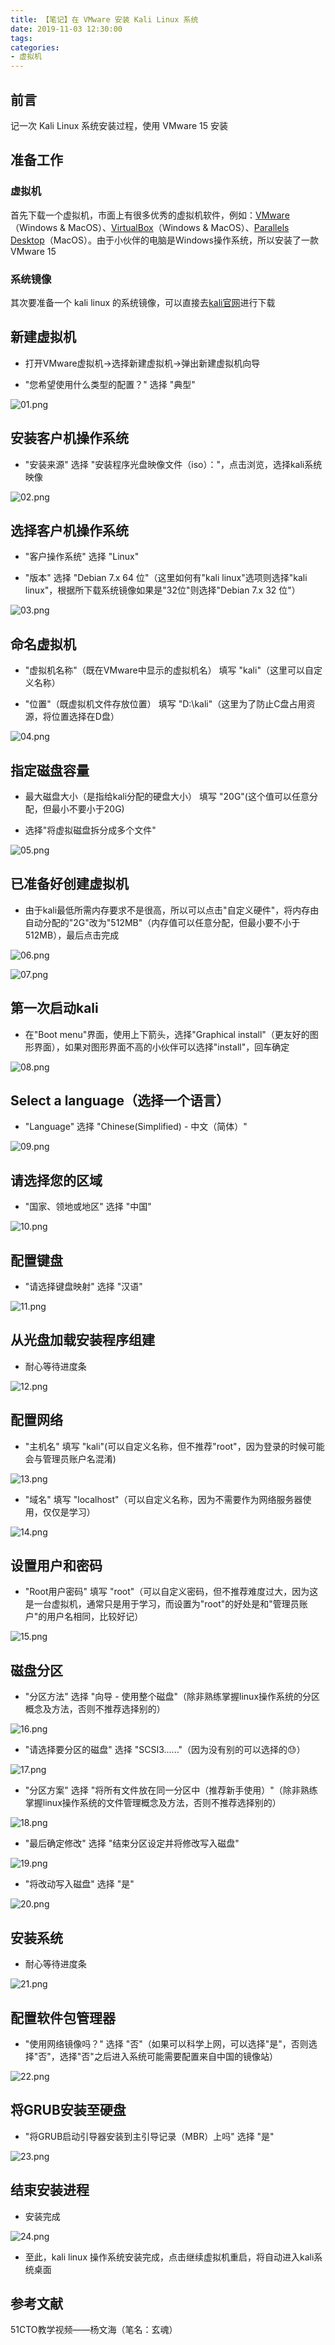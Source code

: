 ```yaml
---
title: 【笔记】在 VMware 安装 Kali Linux 系统
date: 2019-11-03 12:30:00
tags:
categories:
- 虚拟机
---
```


## 前言

记一次 Kali Linux 系统安装过程，使用 VMware 15 安装

<!-- more -->

## 准备工作

### 虚拟机

首先下载一个虚拟机，市面上有很多优秀的虚拟机软件，例如：[VMware](https://www.vmware.com/cn.html)（Windows & MacOS）、[VirtualBox](https://www.virtualbox.org)（Windows & MacOS）、[Parallels Desktop](https://www.parallels.com/cn/products/desktop/pro/)（MacOS）。由于小伙伴的电脑是Windows操作系统，所以安装了一款VMware 15

### 系统镜像

其次要准备一个 kali linux 的系统镜像，可以直接去[kali官网](https://www.kali.org)进行下载

## 新建虚拟机

- 打开VMware虚拟机->选择新建虚拟机->弹出新建虚拟机向导

- "您希望使用什么类型的配置？" 选择 "典型"

![01.png](/images/20191103123000/01.png)

## 安装客户机操作系统

- "安装来源" 选择 "安装程序光盘映像文件（iso）："，点击浏览，选择kali系统映像

![02.png](/images/20191103123000/02.png)

## 选择客户机操作系统

- "客户操作系统" 选择 "Linux"

- "版本" 选择 "Debian 7.x 64 位"（这里如何有"kali linux"选项则选择"kali linux"，根据所下载系统镜像如果是"32位"则选择"Debian 7.x 32 位"）

![03.png](/images/20191103123000/03.png)

## 命名虚拟机

- "虚拟机名称"（既在VMware中显示的虚拟机名） 填写 "kali"（这里可以自定义名称）

- "位置"（既虚拟机文件存放位置） 填写 "D:\kali"（这里为了防止C盘占用资源，将位置选择在D盘）

![04.png](/images/20191103123000/04.png)

## 指定磁盘容量

- 最大磁盘大小（是指给kali分配的硬盘大小） 填写 "20G"(这个值可以任意分配，但最小不要小于20G)

- 选择"将虚拟磁盘拆分成多个文件"

![05.png](/images/20191103123000/05.png)

## 已准备好创建虚拟机

- 由于kali最低所需内存要求不是很高，所以可以点击"自定义硬件"，将内存由自动分配的"2G"改为"512MB"（内存值可以任意分配，但最小要不小于512MB），最后点击完成

![06.png](/images/20191103123000/06.png)

![07.png](/images/20191103123000/07.png)

## 第一次启动kali

- 在"Boot menu"界面，使用上下箭头，选择"Graphical install"（更友好的图形界面），如果对图形界面不高的小伙伴可以选择"install"，回车确定

![08.png](/images/20191103123000/08.png)

## Select a language（选择一个语言）

- "Language" 选择 "Chinese(Simplified) - 中文（简体）"

![09.png](/images/20191103123000/09.png)

## 请选择您的区域

- "国家、领地或地区" 选择 "中国"

![10.png](/images/20191103123000/10.png)

## 配置键盘

- "请选择键盘映射" 选择 "汉语"

![11.png](/images/20191103123000/11.png)

## 从光盘加载安装程序组建

- 耐心等待进度条

![12.png](/images/20191103123000/12.png)

## 配置网络

- "主机名" 填写 "kali"(可以自定义名称，但不推荐"root"，因为登录的时候可能会与管理员账户名混淆)

![13.png](/images/20191103123000/13.png)

- "域名" 填写 "localhost"（可以自定义名称，因为不需要作为网络服务器使用，仅仅是学习）

![14.png](/images/20191103123000/14.png)

## 设置用户和密码

- "Root用户密码" 填写 "root"（可以自定义密码，但不推荐难度过大，因为这是一台虚拟机，通常只是用于学习，而设置为"root"的好处是和"管理员账户"的用户名相同，比较好记）

![15.png](/images/20191103123000/15.png)

## 磁盘分区

- "分区方法" 选择 "向导 - 使用整个磁盘"（除非熟练掌握linux操作系统的分区概念及方法，否则不推荐选择别的）

![16.png](/images/20191103123000/16.png)

- "请选择要分区的磁盘" 选择 "SCSI3......"（因为没有别的可以选择的😓）

![17.png](/images/20191103123000/17.png)

- "分区方案" 选择 "将所有文件放在同一分区中（推荐新手使用）"（除非熟练掌握linux操作系统的文件管理概念及方法，否则不推荐选择别的）

![18.png](/images/20191103123000/18.png)

- "最后确定修改" 选择 "结束分区设定并将修改写入磁盘"

![19.png](/images/20191103123000/19.png)

- "将改动写入磁盘" 选择 "是"

![20.png](/images/20191103123000/20.png)

## 安装系统

- 耐心等待进度条

![21.png](/images/20191103123000/21.png)

## 配置软件包管理器

- "使用网络镜像吗？" 选择 "否"（如果可以科学上网，可以选择"是"，否则选择"否"，选择"否"之后进入系统可能需要配置来自中国的镜像站）

![22.png](/images/20191103123000/22.png)

## 将GRUB安装至硬盘

- "将GRUB启动引导器安装到主引导记录（MBR）上吗" 选择 "是"

![23.png](/images/20191103123000/23.png)

## 结束安装进程

- 安装完成

![24.png](/images/20191103123000/24.png)

- 至此，kali linux 操作系统安装完成，点击继续虚拟机重启，将自动进入kali系统桌面

## 参考文献

51CTO教学视频——杨文海（笔名：玄魂）

